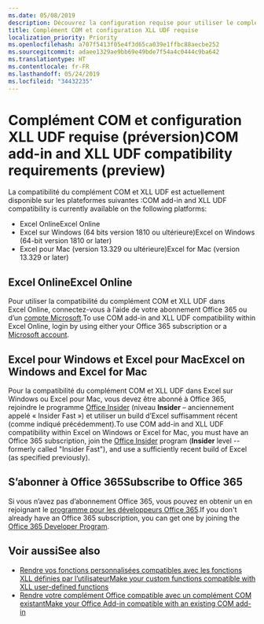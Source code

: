 ```yaml
---
ms.date: 05/08/2019
description: Découvrez la configuration requise pour utiliser le complément COM et les fonctionnalités de compatibilité XLL UDF.
title: Complément COM et configuration XLL UDF requise
localization_priority: Priority
ms.openlocfilehash: a707f5413f05e4f3d65ca039e1ffbc88aecbe252
ms.sourcegitcommit: adaee1329ae9bb69e49bde7f54a4c0444c9ba642
ms.translationtype: HT
ms.contentlocale: fr-FR
ms.lasthandoff: 05/24/2019
ms.locfileid: "34432235"
---
```

# <a name="com-add-in-and-xll-udf-compatibility-requirements-preview"></a><span data-ttu-id="ea2d3-103">Complément COM et configuration XLL UDF requise (préversion)</span><span class="sxs-lookup"><span data-stu-id="ea2d3-103">COM add-in and XLL UDF compatibility requirements (preview)</span></span>

<span data-ttu-id="ea2d3-104">La compatibilité du complément COM et XLL UDF est actuellement disponible sur les plateformes suivantes :</span><span class="sxs-lookup"><span data-stu-id="ea2d3-104">COM add-in and XLL UDF compatibility is currently available on the following platforms:</span></span>

- <span data-ttu-id="ea2d3-105">Excel Online</span><span class="sxs-lookup"><span data-stu-id="ea2d3-105">Excel Online</span></span>
- <span data-ttu-id="ea2d3-106">Excel sur Windows (64 bits version 1810 ou ultérieure)</span><span class="sxs-lookup"><span data-stu-id="ea2d3-106">Excel on Windows (64-bit version 1810 or later)</span></span>
- <span data-ttu-id="ea2d3-107">Excel pour Mac (version 13.329 ou ultérieure)</span><span class="sxs-lookup"><span data-stu-id="ea2d3-107">Excel for Mac (version 13.329 or later)</span></span>

## <a name="excel-online"></a><span data-ttu-id="ea2d3-108">Excel Online</span><span class="sxs-lookup"><span data-stu-id="ea2d3-108">Excel Online</span></span>
<span data-ttu-id="ea2d3-109">Pour utiliser la compatibilité du complément COM et XLL UDF dans Excel Online, connectez-vous à l’aide de votre abonnement Office 365 ou d’un [compte Microsoft](https://account.microsoft.com/account).</span><span class="sxs-lookup"><span data-stu-id="ea2d3-109">To use COM add-in and XLL UDF compatibility within Excel Online, login by using either your Office 365 subscription or a [Microsoft account](https://account.microsoft.com/account).</span></span>

## <a name="excel-on-windows-and-excel-for-mac"></a><span data-ttu-id="ea2d3-110">Excel pour Windows et Excel pour Mac</span><span class="sxs-lookup"><span data-stu-id="ea2d3-110">Excel on Windows and Excel for Mac</span></span>
<span data-ttu-id="ea2d3-111">Pour la compatibilité du complément COM et XLL UDF dans Excel sur Windows ou Excel pour Mac, vous devez être abonné à Office 365, rejoindre le programme [Office Insider](https://products.office.com/office-insider) (niveau **Insider** – anciennement appelé « Insider Fast ») et utiliser un build d’Excel suffisamment récent (comme indiqué précédemment).</span><span class="sxs-lookup"><span data-stu-id="ea2d3-111">To use COM add-in and XLL UDF compatibility within Excel on Windows or Excel for Mac, you must have an Office 365 subscription, join the [Office Insider](https://products.office.com/office-insider) program (**Insider** level -- formerly called "Insider Fast"), and use a sufficiently recent build of Excel (as specified previously).</span></span>

## <a name="subscribe-to-office-365"></a><span data-ttu-id="ea2d3-112">S’abonner à Office 365</span><span class="sxs-lookup"><span data-stu-id="ea2d3-112">Subscribe to Office 365</span></span>
<span data-ttu-id="ea2d3-113">Si vous n’avez pas d’abonnement Office 365, vous pouvez en obtenir un en rejoignant le [programme pour les développeurs Office 365](https://developer.microsoft.com/fr-FR/office/dev-program).</span><span class="sxs-lookup"><span data-stu-id="ea2d3-113">If you don't already have an Office 365 subscription, you can get one by joining the [Office 365 Developer Program](https://developer.microsoft.com/en-us/office/dev-program).</span></span>

## <a name="see-also"></a><span data-ttu-id="ea2d3-114">Voir aussi</span><span class="sxs-lookup"><span data-stu-id="ea2d3-114">See also</span></span>

- [<span data-ttu-id="ea2d3-115">Rendre vos fonctions personnalisées compatibles avec les fonctions XLL définies par l’utilisateur</span><span class="sxs-lookup"><span data-stu-id="ea2d3-115">Make your custom functions compatible with XLL user-defined functions</span></span>](make-custom-functions-compatible-with-xll-udf.md)
- [<span data-ttu-id="ea2d3-116">Rendre votre complément Office compatible avec un complément COM existant</span><span class="sxs-lookup"><span data-stu-id="ea2d3-116">Make your Office Add-in compatible with an existing COM add-in</span></span>](../develop/make-office-add-in-compatible-with-existing-com-add-in.md)